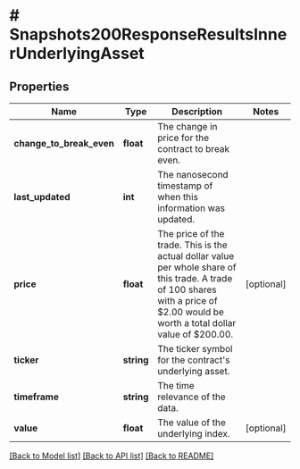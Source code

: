 # # Snapshots200ResponseResultsInnerUnderlyingAsset

## Properties

Name | Type | Description | Notes
------------ | ------------- | ------------- | -------------
**change_to_break_even** | **float** | The change in price for the contract to break even. |
**last_updated** | **int** | The nanosecond timestamp of when this information was updated. |
**price** | **float** | The price of the trade. This is the actual dollar value per whole share of this trade. A trade of 100 shares with a price of $2.00 would be worth a total dollar value of $200.00. | [optional]
**ticker** | **string** | The ticker symbol for the contract&#39;s underlying asset. |
**timeframe** | **string** | The time relevance of the data. |
**value** | **float** | The value of the underlying index. | [optional]

[[Back to Model list]](../../README.md#models) [[Back to API list]](../../README.md#endpoints) [[Back to README]](../../README.md)
